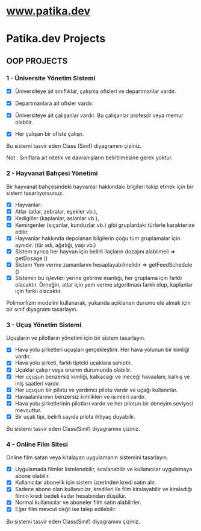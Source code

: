 # www.patika.dev
# Patika.dev Projects

## OOP PROJECTS
### 1 - Üniversite Yönetim Sistemi

- [x] Üniversiteye ait sınıflıklar, çalışma ofisleri ve departmanlar vardır.

- [x] Departmanlara ait ofisler vardır.

- [x] Üniversiteye ait çalışanlar vardır. Bu çalışanlar profesör veya memur olabilir.

- [x] Her çalışan bir ofiste çalışır.

Bu sistemi tasvir eden Class (Sınıf) diyagramını çiziniz.

Not : Sınıflara ait nitelik ve davranışların belirtilmesine gerek yoktur.

### 2 - Hayvanat Bahçesi Yönetimi

Bir hayvanat bahçesindeki hayvanlar hakkındaki bilgileri takip etmek için bir sistem tasarlıyorsunuz.

- [x] Hayvanlar:
- [x] Atlar (atlar, zebralar, eşekler vb.),
- [x] Kedigiller (kaplanlar, aslanlar vb.),
- [x] Kemirgenler (sıçanlar, kunduzlar vb.) gibi gruplardaki türlerle karakterize edilir.
- [x] Hayvanlar hakkında depolanan bilgilerin çoğu tüm gruplamalar için aynıdır. (tür adı, ağırlığı, yaşı vb.)
- [x] Sistem ayrıca her hayvan için belirli ilaçların dozajını alabilmeli => getDosage ()
- [x] Sistem Yem verme zamanlarını hesaplayabilmelidir => getFeedSchedule ()
- [x] Sistemin bu işlevleri yerine getirme mantığı, her gruplama için farklı olacaktır. Örneğin, atlar için yem verme algoritması farklı olup, kaplanlar için farklı olacaktır.

Polimorfizm modelini kullanarak, yukarıda açıklanan durumu ele almak için bir sınıf diyagramı tasarlayın.

### 3 - Uçuş Yönetim Sistemi

Uçuşların ve pilotların yönetimi için bir sistem tasarlayın.

- [x] Hava yolu şirketleri uçuşları gerçekleştirir. Her hava yolunun bir kimliği vardır.
- [x] Hava yolu şirketi, farklı tipteki uçaklara sahiptir.
- [x] Uçaklar çalışır veya onarım durumunda olabilir.
- [x] Her uçuşun benzersiz kimliği, kalkacağı ve ineceği havaalanı, kalkış ve iniş saatleri vardır.
- [x] Her uçuşun bir pilotu ve yardımcı pilotu vardır ve uçağı kullanırlar.
- [x] Havaalanlarının benzersiz kimlikleri ve isimleri vardır.
- [x] Hava yolu şirketlerinin pilotları vardır ve her pilotun bir deneyim seviyesi mevcuttur.
- [x] Bir uçak tipi, belirli sayıda pilota ihtiyaç duyabilir.

Bu sistemi tasvir eden Class(Sınıf) diyagramını çiziniz.

### 4 - Online Film Sitesi

Online film satan veya kiralayan uygulamanın sistemini tasarlayın.

- [x] Uygulamada filmler listelenebilir, sıralanabilir ve kullanıcılar uygulamaya abone olabilir.
- [x] Kullanıcılar abonelik için sistem üzerinden kredi satın alır.
- [x] Sadece abone olan kullanıcılar, kredileri ile film kiralayabilir ve kiraladığı filmin kredi bedeli kadar hesabından düşülür.
- [x] Normal kullanıcılar ve aboneler film satın alabilirler.
- [x] Eğer film mevcut değil ise talep edilebilir.

Bu sistemi tasvir eden Class(Sınıf) diyagramını çiziniz.